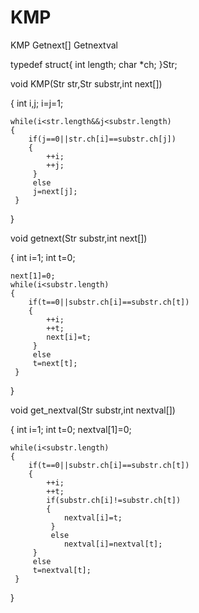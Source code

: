 # KMP
KMP Getnext[] Getnextval

 typedef struct{
 	int length;
 	char *ch;
 }Str;
 
 void KMP(Str str,Str substr,int next[])
 
 {
 	int i,j;
 	i=j=1;
 	
 	while(i<str.length&&j<substr.length)
 	{
 		if(j==0||str.ch[i]==substr.ch[j])
 		{
 			++i;
 			++j;
		 }
		 else
		 j=next[j];
	 }
 }
 
 void getnext(Str substr,int next[])
 
 {
 	int i=1;
 	int t=0;
 	
 	next[1]=0;
 	while(i<substr.length)
 	{
 		if(t==0||substr.ch[i]==substr.ch[t])
 		{
 			++i;
 			++t;
 			next[i]=t;
		 }
		 else
		 t=next[t];
	 }
 }
 
 void get_nextval(Str substr,int nextval[])
 
 {
 	int i=1;
 	int t=0;
 	nextval[1]=0;
 	
 	while(i<substr.length)
 	{
 		if(t==0||substr.ch[i]==substr.ch[t])
 		{
 			++i;
 			++t;
 			if(substr.ch[i]!=substr.ch[t])
 			{
 				nextval[i]=t;
			 }
			 else
			    nextval[i]=nextval[t];
		 }
		 else
		 t=nextval[t];
	 }
 }
